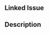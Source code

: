 ## Linked Issue

## Description

<!-- Uncomment below description when updating day and TOC -->

<!-- This PR adds day 5 of #100DaysOfOSS.

Add day X to `my-oss-journal.md`.
Add link to day X in `table-of-contents.md`. -->

